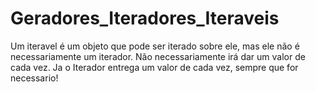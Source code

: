 # Geradores_Iteradores_Iteraveis
 Um iteravel é um objeto que pode ser iterado sobre ele, mas ele não é necessariamente um iterador. Não necessariamente irá dar um valor de cada vez. Ja o Iterador entrega um valor de cada vez, sempre que for necessario!
